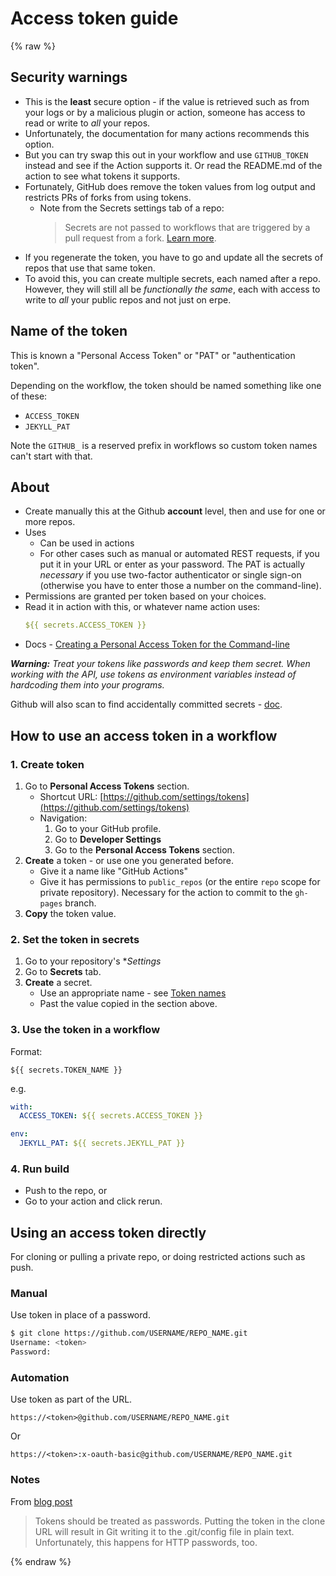 # Access token guide


{% raw %}

## Security warnings

- This is the **least** secure option - if the value is retrieved such as from your logs or by a malicious plugin or action, someone has access to read or write to _all_ your repos.
- Unfortunately, the documentation for many actions recommends this option.
- But you can try swap this out in your workflow and use `GITHUB_TOKEN` instead and see if the Action supports it. Or read the README.md of the action to see what tokens it supports.
- Fortunately, GitHub does remove the token values from log output and restricts PRs of forks from using tokens.
    - Note from the Secrets settings tab of a repo:
        > Secrets are not passed to workflows that are triggered by a pull request from a fork. [Learn more](https://docs.github.com/actions/automating-your-workflow-with-github-actions/creating-and-using-encrypted-secrets).
- If you regenerate the token, you have to go and update all the secrets of repos that use that same token. 
- To avoid this, you can create multiple secrets, each named after a repo. However, they will still all be _functionally the same_, each with access to write to _all_ your public repos and not just on erpe.


## Name of the token

This is known a "Personal Access Token" or "PAT" or "authentication token".

Depending on the workflow, the token should be named something like one of these:

- `ACCESS_TOKEN`
- `JEKYLL_PAT`

Note the `GITHUB_` is a reserved prefix in workflows so custom token names can't start with that.


## About

- Create manually this at the Github **account** level, then and use for one or more repos.
- Uses
    - Can be used in actions
    - For other cases such as manual or automated REST requests, if you put it in your URL or enter as your password. The PAT is actually _necessary_ if you use two-factor authenticator or single sign-on (otherwise you have to enter those a number on the command-line).
- Permissions are granted per token based on your choices.
- Read it in action with this, or whatever name action uses:
    ```yaml
    ${{ secrets.ACCESS_TOKEN }}
    ```
- Docs - [Creating a Personal Access Token for the Command-line](https://help.github.com/en/github/authenticating-to-github/creating-a-personal-access-token-for-the-command-line)

_**Warning:** Treat your tokens like passwords and keep them secret. When working with the API, use tokens as environment variables instead of hardcoding them into your programs._

Github will also scan to find accidentally committed secrets - [doc](https://help.github.com/en/github/administering-a-repository/about-secret-scanning).


## How to use an access token in a workflow

### 1. Create token

1. Go to **Personal Access Tokens** section.
    - Shortcut URL: [https://github.com/settings/tokens](https://github.com/settings/tokens)
    - Navigation:
        1. Go to your GitHub profile.
        1. Go to **Developer Settings**
        1. Go to the **Personal Access Tokens** section.
1. **Create** a token - or use one you generated before.
    - Give it a name like "GitHub Actions"
    - Give it has permissions to `public_repos` (or the entire `repo` scope for private repository). Necessary for the action
   to commit to the `gh-pages` branch.
1. **Copy** the token value.

### 2. Set the token in secrets

1. Go to your repository's **Settings*
1. Go to **Secrets** tab.
1. **Create** a secret.
    - Use an appropriate name - see [Token names](#token-names)
    - Past the value copied in the section above.

### 3. Use the token in a workflow

Format:

```
${{ secrets.TOKEN_NAME }}
```

e.g.


```yaml
with:
  ACCESS_TOKEN: ${{ secrets.ACCESS_TOKEN }}
```

```yaml
env:
  JEKYLL_PAT: ${{ secrets.JEKYLL_PAT }}
```

### 4. Run build

- Push to the repo, or
- Go to your action and click rerun.


## Using an access token directly

For cloning or pulling a private repo, or doing restricted actions such as push.


### Manual

Use token in place of a password.

```sh
$ git clone https://github.com/USERNAME/REPO_NAME.git
Username: <token>
Password:
```

### Automation

Use token as part of the URL.

```
https://<token>@github.com/USERNAME/REPO_NAME.git
```

Or
```
https://<token>:x-oauth-basic@github.com/USERNAME/REPO_NAME.git
```


### Notes

From [blog post](https://github.blog/2012-09-21-easier-builds-and-deployments-using-git-over-https-and-oauth/)

> Tokens should be treated as passwords. Putting the token in the clone URL will result in Git writing it to the .git/config file in plain text. Unfortunately, this happens for HTTP passwords, too.

{% endraw %}
